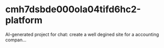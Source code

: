 # cmh7dsbde000ola04tifd6hc2-platform
AI-generated project for chat: create a well degined site for a accounting compan...
